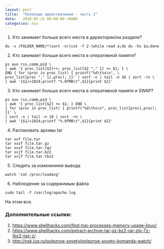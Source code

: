 ```yaml
---
layout: post
title:  "Полезные однострочники - часть 1"
date:   2018-05-21 09:00:00 +0800
categories: nix 
---
```


1. Кто занимает больше всего места в директории/на разделе?

```
du -s /FOLDER_NAME/*|sort -nr|cut -f 2-|while read a;do du -hs $a;done
```

2. Кто занимает больше всего места в оперативной памяти?

```
ps axo rss,comm,pid \
| awk '{ proc_list[$2]++; proc_list[$2 "," 1] += $1; } \
END { for (proc in proc_list) { printf("%d\t%s\n", \
proc_list[proc "," 1],proc); }}' | sort -n | tail -n 10 | sort -rn \
| awk '{$1/=1024;printf "%.0fMB\t",$1}{print $2}'
```

3. Кто занимает больше всего места в оперативной памяти и SWAP?

```
ps axo rss,comm,pid \
| awk '{ proc_list[$2] += $1; } END \
{ for (proc in proc_list) { printf("%d\t%s\n", proc_list[proc],proc); }}' \
| sort -n | tail -n 10 | sort -rn \
| awk '{$1/=1024;printf "%.0fMB\t",$1}{print $2}'
```

4. Распаковать архивы tar

```
tar xvf file.tar
tar xvzf file.tar.gz
tar xvzf file.tar.tgz
tar xvjf file.tar.bz2
tar xvjf file.tar.tbz2
```

5. Следить за изменением вывода

```
watch 'cat /proc/loadavg'
```

6. Наблюдение за содержимым файла

```
sudo tail -f /var/log/apache.log
```

На этом все.

### Дополнительные ссылки:
1. https://www.shellhacks.com/find-top-processes-memory-usage-linux/
2. https://www.shellhacks.com/extract-archive-tar-gz-bz2-rar-zip-7z-tbz2-tgz-z/
3. http://nsk.lug.ru/poleznye-sovety/poleznye-sovety-komanda-watch/
